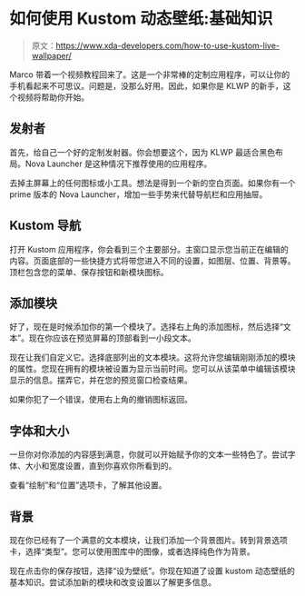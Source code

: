 # 如何使用 Kustom 动态壁纸:基础知识

> 原文：<https://www.xda-developers.com/how-to-use-kustom-live-wallpaper/>

Marco 带着一个视频教程回来了。这是一个非常棒的定制应用程序，可以让你的手机看起来不可思议。问题是，没那么好用。因此，如果你是 KLWP 的新手，这个视频将帮助你开始。

## 发射者

首先，给自己一个好的定制发射器。你会想要这个，因为 KLWP 最适合黑色布局。Nova Launcher 是这种情况下推荐使用的应用程序。

去掉主屏幕上的任何图标或小工具。想法是得到一个新的空白页面。如果你有一个 prime 版本的 Nova Launcher，增加一些手势来代替导航栏和应用抽屉。

## Kustom 导航

打开 Kustom 应用程序，你会看到三个主要部分。主窗口显示您当前正在编辑的内容。页面底部的一些快捷方式将带您进入不同的设置，如图层、位置、背景等。顶栏包含您的菜单、保存按钮和新模块图标。

## 添加模块

好了，现在是时候添加你的第一个模块了。选择右上角的添加图标，然后选择“文本”。现在你应该在预览屏幕的顶部看到一小段文本。

现在让我们自定义它。选择底部列出的文本模块。这将允许您编辑刚刚添加的模块的属性。您现在拥有的模块被设置为显示当前时间。您可以从该菜单中编辑该模块显示的信息。摆弄它，并在您的预览窗口检查结果。

如果你犯了一个错误，使用右上角的撤销图标返回。

## 字体和大小

一旦你对你添加的内容感到满意，你就可以开始赋予你的文本一些特色了。尝试字体、大小和宽度设置，直到你喜欢你所看到的。

查看“绘制”和“位置”选项卡，了解其他设置。

## 背景

现在你已经有了一个满意的文本模块，让我们添加一个背景图片。转到背景选项卡，选择“类型”。您可以使用图库中的图像，或者选择纯色作为背景。

现在点击你的保存按钮，选择“设为壁纸”。你现在知道了设置 kustom 动态壁纸的基本知识。尝试添加新的模块和改变设置以了解更多信息。